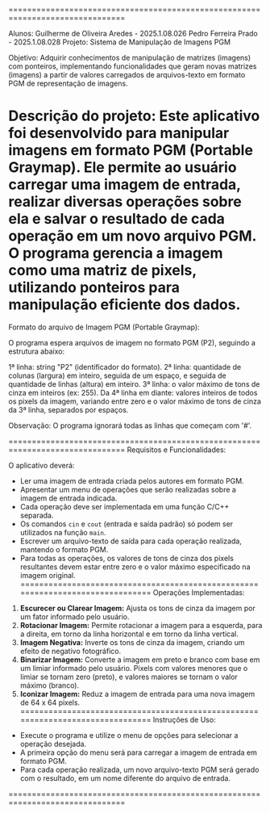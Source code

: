 ===============================================================================

Alunos: Guilherme de Oliveira Aredes - 2025.1.08.026
        Pedro Ferreira Prado - 2025.1.08.028
Projeto: Sistema de Manipulação de Imagens PGM

Objetivo: Adquirir conhecimentos de manipulação de matrizes (imagens) com
ponteiros, implementando funcionalidades que geram novas matrizes
(imagens) a partir de valores carregados de arquivos-texto em
formato PGM de representação de imagens.

Descrição do projeto:
Este aplicativo foi desenvolvido para manipular imagens em formato PGM
(Portable Graymap). Ele permite ao usuário carregar uma imagem de entrada,
realizar diversas operações sobre ela e salvar o resultado de cada
operação em um novo arquivo PGM. O programa gerencia a imagem como uma
matriz de pixels, utilizando ponteiros para manipulação eficiente dos dados.
===============================================================================
Formato do arquivo de Imagem PGM (Portable Graymap):

O programa espera arquivos de imagem no formato PGM (P2), seguindo a
estrutura abaixo:

1ª linha: string "P2" (identificador do formato).
2ª linha: quantidade de colunas (largura) em inteiro, seguida de um espaço,
          e seguida de quantidade de linhas (altura) em inteiro.
3ª linha: o valor máximo de tons de cinza em inteiros (ex: 255).
Da 4ª linha em diante: valores inteiros de todos os pixels da imagem,
                       variando entre zero e o valor máximo de tons de
                       cinza da 3ª linha, separados por espaços.

Observação: O programa ignorará todas as linhas que começam com '#'.

===============================================================================
Requisitos e Funcionalidades:

O aplicativo deverá:
- Ler uma imagem de entrada criada pelos autores em formato PGM.
- Apresentar um menu de operações que serão realizadas sobre a imagem
  de entrada indicada.
- Cada operação deve ser implementada em uma função C/C++ separada.
- Os comandos `cin` e `cout` (entrada e saída padrão) só podem ser
  utilizados na função `main`.
- Escrever um arquivo-texto de saída para cada operação realizada,
  mantendo o formato PGM.
- Para todas as operações, os valores de tons de cinza dos pixels
  resultantes devem estar entre zero e o valor máximo especificado na
  imagem original.
===============================================================================
Operações Implementadas:
1.  **Escurecer ou Clarear Imagem:** Ajusta os tons de cinza da imagem
    por um fator informado pelo usuário.
2.  **Rotacionar Imagem:** Permite rotacionar a imagem para a esquerda,
    para a direita, em torno da linha horizontal e em torno da linha
    vertical.
3.  **Imagem Negativa:** Inverte os tons de cinza da imagem, criando um
    efeito de negativo fotográfico.
4.  **Binarizar Imagem:** Converte a imagem em preto e branco com base
    em um limiar informado pelo usuário. Pixels com valores menores que
    o limiar se tornam zero (preto), e valores maiores se tornam o valor
    máximo (branco).
5.  **Iconizar Imagem:** Reduz a imagem de entrada para uma nova imagem
    de 64 x 64 pixels.
===============================================================================
Instruções de Uso:

- Execute o programa e utilize o menu de opções para selecionar a operação
  desejada.
- A primeira opção do menu será para carregar a imagem de entrada em
  formato PGM.
- Para cada operação realizada, um novo arquivo-texto PGM será gerado
  com o resultado, em um nome diferente do arquivo de entrada.

===============================================================================
